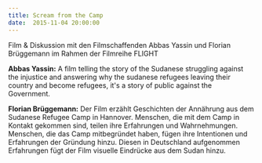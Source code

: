 ```yaml
---
title: Scream from the Camp
date:  2015-11-04 20:00:00
---
```


Film &amp; Diskussion mit den Filmschaffenden Abbas Yassin und Florian Brüggemann im Rahmen der Filmreihe FLIGHT



<strong>Abbas Yassin:</strong> A film telling the story of the Sudanese struggling against the injustice and answering why the sudanese refugees leaving
their country and become refugees, it's a story of public against the Government.




<strong>Florian Brüggemann:</strong> Der Film erzählt Geschichten der Annährung aus dem Sudanese Refugee Camp in Hannover. Menschen, die mit dem Camp in Kontakt
gekommen sind, teilen ihre Erfahrungen und Wahrnehmungen. Menschen, die das Camp mitbegründet haben, fügen ihre Intentionen
und Erfahrungen der Gründung hinzu. Diesen in Deutschland aufgenommen Erfahrungen fügt der Film visuelle Eindrücke aus dem
Sudan hinzu.


